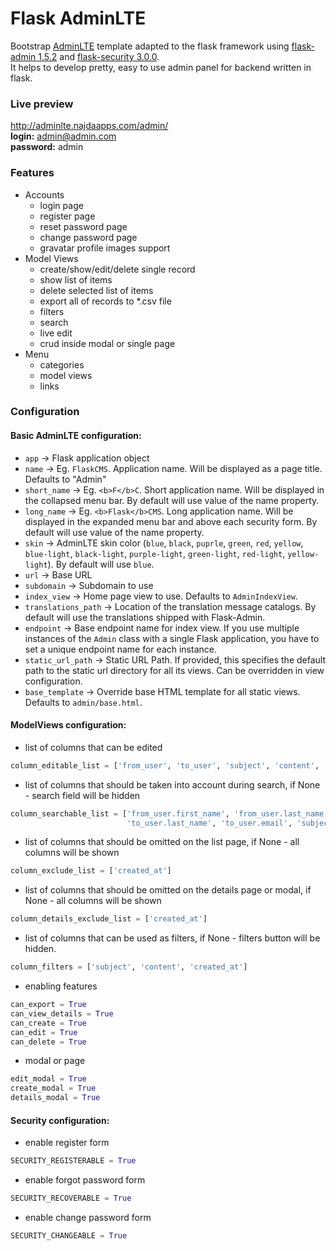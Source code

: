 # Flask AdminLTE
Bootstrap [AdminLTE](https://adminlte.io/) template adapted to the flask framework using [flask-admin 1.5.2](https://flask-admin.readthedocs.io/en/latest/) and [flask-security 3.0.0](https://pythonhosted.org/Flask-Security/).\
It helps to develop pretty, easy to use admin panel for backend written in flask. 

### Live preview
http://adminlte.najdaapps.com/admin/ \
**login:** admin@admin.com \
**password:** admin

### Features
- Accounts
    - login page
    - register page
    - reset password page
    - change password page
    - gravatar profile images support
- Model Views
    - create/show/edit/delete single record
    - show list of items
    - delete selected list of items
    - export all of records to *.csv file
    - filters
    - search
    - live edit
    - crud inside modal or single page 
- Menu
    - categories
    - model views
    - links

### Configuration

#### Basic AdminLTE configuration:

- `app` -> Flask application object
- `name` -> Eg. `FlaskCMS`. Application name. Will be displayed as a page title. Defaults to "Admin"
- `short_name` -> Eg. `<b>F</b>C`. Short application name. Will be displayed in the collapsed menu bar. By default will use value of the name property.
- `long_name` -> Eg. `<b>Flask</b>CMS`. Long application name. Will be displayed in the expanded menu bar and above each security form. By default will use value of the name property.
- `skin` -> AdminLTE skin color (`blue`, `black`, `puprle`, `green`, `red`, `yellow`, `blue-light`, `black-light`, `purple-light`, `green-light`, `red-light`, `yellow-light`). By default will use `blue`.
- `url` -> Base URL
- `subdomain` -> Subdomain to use
- `index_view` -> Home page view to use. Defaults to `AdminIndexView`.
- `translations_path` -> Location of the translation message catalogs. By default will use the translations shipped with Flask-Admin.
- `endpoint` -> Base endpoint name for index view. If you use multiple instances of the `Admin` class with a single Flask application, you have to set a unique endpoint name for each instance.
- `static_url_path` -> Static URL Path. If provided, this specifies the default path to the static url directory for all its views. Can be overridden in view configuration.
- `base_template` -> Override base HTML template for all static views. Defaults to `admin/base.html`.


#### ModelViews configuration:
- list of columns that can be edited
```python
column_editable_list = ['from_user', 'to_user', 'subject', 'content', 'created_at']
```
- list of columns that should be taken into account during search, if None - search field will be hidden
```python
column_searchable_list = ['from_user.first_name', 'from_user.last_name', 'from_user.email', 'to_user.first_name',
                          'to_user.last_name', 'to_user.email', 'subject', 'content', 'created_at']
```
- list of columns that should be omitted on the list page,  if None - all columns will be shown
```python
column_exclude_list = ['created_at']
```
- list of columns that should be omitted on the details page or modal, if None - all columns will be shown
```python
column_details_exclude_list = ['created_at']
```
- list of columns that can be used as filters, if None - filters button will be hidden.
```python
column_filters = ['subject', 'content', 'created_at']
```
- enabling features
```python
can_export = True
can_view_details = True
can_create = True
can_edit = True
can_delete = True
```
- modal or page
```python
edit_modal = True
create_modal = True
details_modal = True
```

#### Security configuration:
- enable register form
```python
SECURITY_REGISTERABLE = True
```
- enable forgot password form
```python
SECURITY_RECOVERABLE = True
```
- enable change password form
```python
SECURITY_CHANGEABLE = True
```

